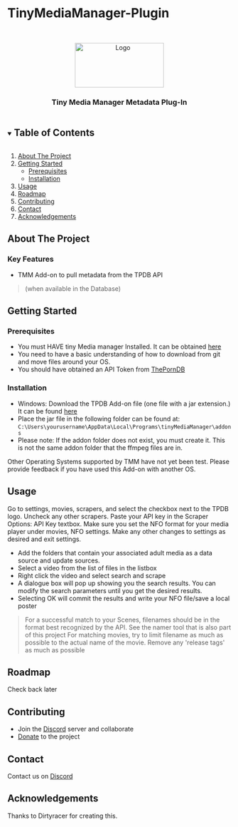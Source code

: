 # TinyMediaManager-Plugin
<!-- PROJECT SHIELDS -->


<!-- PROJECT LOGO -->
<br />
<p align="center">
  <a href="https://github.com/ThePornDatabase/TinyMediaManager-Plugin">
    <img src="https://metadataapi.net/images/logo.png" alt="Logo" width="200" height="100">
  </a>

  <h3 align="center">Tiny Media Manager Metadata Plug-In</h3>

  <p align="center">
   
 

<!-- TABLE OF CONTENTS -->
<details open="open">
  <summary><h2 style="display: inline-block">Table of Contents</h2></summary>
  <ol>
    <li>
      <a href="#about-the-project">About The Project</a>
    </li>
    <li>
      <a href="#getting-started">Getting Started</a>
      <ul>
        <li><a href="#prerequisites">Prerequisites</a></li>
        <li><a href="#installation">Installation</a></li>
      </ul>
    </li>
    <li><a href="#usage">Usage</a></li>
    <li><a href="#roadmap">Roadmap</a></li>
    <li><a href="#contributing">Contributing</a></li>
    <li><a href="#contact">Contact</a></li>
    <li><a href="#acknowledgements">Acknowledgements</a></li>
  </ol>
</details>



<!-- ABOUT THE PROJECT -->
## About The Project
### Key Features
 - TMM Add-on to pull metadata from the TPDB API 
> (when available in the Database)



<!-- GETTING STARTED -->
## Getting Started



### Prerequisites
- You must HAVE tiny Media manager Installed. It can be obtained [here](https://www.tinymediamanager.org/)
- You need to have a basic understanding of how to download from git and move files around your OS.
- You should have obtained an API Token from [ThePornDB](https://metadataapi.net/)

### Installation
- Windows: Download the TPDB Add-on file (one file with a jar extension.) It can be found  [here](https://github.com/ThePornDatabase/TinyMediaManager-Plugin/releases) 
- Place the jar file in the following folder can be found at: ``` C:\Users\yourusername\AppData\Local\Programs\tinyMediaManager\addons ```
- Please note: If the addon folder does not exist, you must create it. This is not the same addon folder that the ffmpeg files are in.

Other Operating Systems supported by TMM have not yet been test. Please provide feedback if you have used this Add-on with another OS.



<!-- USAGE EXAMPLES -->
## Usage
Go to settings, movies, scrapers, and select the checkbox next to the TPDB logo. Uncheck any other scrapers. Paste your API key in the Scraper Options: API Key textbox. Make sure you set the NFO format for your media player under movies, NFO settings. Make any other changes to settings as desired and exit settings.
- Add the folders that contain your associated adult media as a data source and update sources. 
- Select a video from the list of files in the listbox
- Right click the video and select search and scrape
- A dialogue box will pop up showing you the search results. You can modify the search parameters until you get the desired results.
- Selecting OK will commit the results and write your NFO file/save a local poster

> For a successful match to your Scenes, filenames should be in the format best recognized by the API. See the namer tool that is also part of this project
> For matching movies, try to limit filename as much as possible to the actual name of the movie.  Remove any 'release tags' as much as possible




<!-- ROADMAP -->
## Roadmap

Check back later



<!-- CONTRIBUTING -->
## Contributing
- Join the [Discord](https://discord.gg/XpSGpaB) server and collaborate
- [Donate](https://www.patreon.com/metadataapi/posts) to the project

<!-- CONTACT -->
## Contact
Contact us on [Discord](https://discord.gg/XpSGpaB)



<!-- ACKNOWLEDGEMENTS -->
## Acknowledgements
Thanks to Dirtyracer for creating this. 
